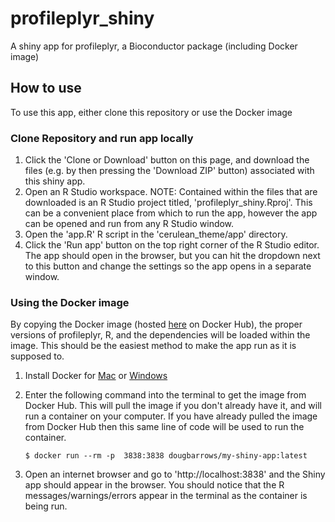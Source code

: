 # profileplyr_shiny
A shiny app for profileplyr, a Bioconductor package (including Docker image)


## How to use

To use this app, either clone this repository or use the Docker image

### Clone Repository and run app locally

1.  Click the 'Clone or Download' button on this page, and download the files (e.g. by then pressing the 'Download ZIP' button) associated with this shiny app. 
2.  Open an R Studio workspace. NOTE: Contained within the files that are downloaded is an R Studio project titled, 'profileplyr_shiny.Rproj'. This can be a convenient place from which to run the app, however the app can be opened and run from any R Studio window. 
3.  Open the 'app.R' R script in the 'cerulean_theme/app' directory.
4.  Click the 'Run app' button on the top right corner of the R Studio editor. The app should open in the browser, but you can hit the dropdown next to this button and change the settings so the app opens in a separate window.


### Using the Docker image

By copying the Docker image (hosted [here](https://cloud.docker.com/repository/docker/dougbarrows/my-shiny-app/general) on Docker Hub), the proper versions of profileplyr, R, and the dependencies will be loaded within the image. This should be the easiest method to make the app run as it is supposed to. 

1.  Install Docker for [Mac](https://docs.docker.com/docker-for-mac/install/) or [Windows](https://docs.docker.com/docker-for-windows/install/)
2.  Enter the following command into the terminal to get the image from Docker Hub. This will pull the image if you don't already have it, and will run a container on your computer. If you have already pulled the image from Docker Hub then this same line of code will be used to run the container.

    ```
    $ docker run --rm -p  3838:3838 dougbarrows/my-shiny-app:latest
    ```
  
3.  Open an internet browser and go to 'http://localhost:3838' and the Shiny app should appear in the browser. You should notice that the R messages/warnings/errors appear in the terminal as the container is being run.  



   